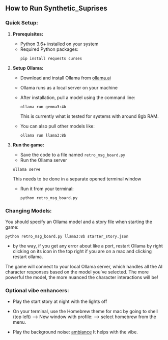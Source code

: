## How to Run Synthetic_Suprises

### Quick Setup:

1. **Prerequisites:**
   - Python 3.6+ installed on your system
   - Required Python packages:
     ```
     pip install requests curses
     ```

2. **Setup Ollama:**
   - Download and install Ollama from [ollama.ai](https://ollama.ai/)
   - Ollama runs as a local server on your machine
   - After installation, pull a model using the command line:
     ```
     ollama run gemma3:4b 
     ```
     This is currently what is tested for systems with around 8gb RAM. 

   - You can also pull other models like:
     ```
     ollama run llama3:8b 
     ```

3. **Run the game:**
   - Save the code to a file named `retro_msg_board.py`
   - Run the Ollama server
   ```
   ollama serve
   ```
   This needs to be done in a separate opened terminal window


   - Run it from your terminal:
     ```
     python retro_msg_board.py
     ```

### Changing Models:

You should specify an Ollama model and a story file when starting the game:

```
python retro_msg_board.py llama3:8b starter_story.json
```


- by the way, if you get any error about like a port, restart Ollama by right clicking on its icon in the top right if you are on a mac and clicking restart ollama. 


The game will connect to your local Ollama server, which handles all the AI character responses based on the model you've selected. The more powerful the model, the more nuanced the character interactions will be!


### Optional vibe enhancers: 

- Play the start story at night with the lights off

- On your terminal, use the Homebrew theme for mac by going to shell (top left) --> New window with profile: --> select homebrew from the menu. 

- Play the background noise: [ambiance](https://www.youtube.com/watch?v=tmlZeYnfw7g) 
It helps with the vibe. 


